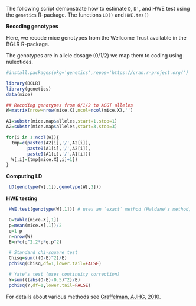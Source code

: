 The following script demonstrate how to estimate `D`, `D'`, and HWE test using the `genetics`
R-package. The functions `LD()` and `HWE.tes()`

**Recoding genotypes**

Here, we recode mice genotypes from the Wellcome Trust available in the BGLR R-package.

The genotypes are in allele dosage (0/1/2) we map them to coding using nuleotides.


```r
#install.packages(pkg='genetics',repos='https://cran.r-project.org/')

library(BGLR)
library(genetics)
data(mice)

## Recoding genotypes from 0/1/2 to ACGT alleles
W=matrix(nrow=nrow(mice.X),ncol=ncol(mice.X),'')

A1=substr(mice.map$alleles,start=1,stop=1)
A2=substr(mice.map$alleles,start=3,stop=3)

for(i in 1:ncol(W)){
  tmp=c(paste0(A2[i],'/',A2[i]),
        paste0(A1[i],'/',A2[i]),
        paste0(A1[i],'/',A1[i]))
  W[,i]=(tmp[mice.X[,i]+1])
}
```

**Computing LD**

```r
 LD(genotype(W[,1]),genotype(W[,2]))
```
**HWE testing**

```r
 HWE.test(genotype(W[,1])) # uses an `exact` method (Haldane's method, see reference below)

 O=table(mice.X[,1])
 p=mean(mice.X[,1])/2
 q=1-p
 n=nrow(W)
 E=n*c(q^2,2*p*q,p^2)

 # Standard chi-square test
 Chisq=sum(((O-E)^2)/E)
 pchisq(Chisq,df=1,lower.tail=FALSE)

 # Yate's test (uses continuity correction)
 Y=sum(((abs(O-E)-0.5)^2)/E)
 pchisq(Y,df=1,lower.tail=FALSE)


```
For details about various methods see [Graffelman, AJHG, 2010](https://pmc.ncbi.nlm.nih.gov/articles/PMC2869018/).
